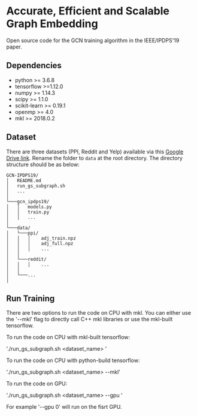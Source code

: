 # Accurate, Efficient and Scalable Graph Embedding

Open source code for the GCN training algorithm in the IEEE/IPDPS'19 paper.

## Dependencies

* python >= 3.6.8
* tensorflow >=1.12.0
* numpy >= 1.14.3
* scipy >= 1.1.0
* scikit-learn >= 0.19.1
* openmp >= 4.0
* mkl >= 2018.0.2

## Dataset

There are three datasets (PPI, Reddit and Yelp) available via this [Google Drive link](https://drive.google.com/open?id=1zycmmDES39zVlbVCYs88JTJ1Wm5FbfLz). Rename the folder to `data` at the root directory.  The directory structure should be as below:

```
GCN-IPDPS19/
│   README.md
│   run_gs_subgraph.sh
│   ... 
│
└───gcn_ipdps19/
│   │   models.py
│   │   train.py
│   │   ...
│   
└───data/
│   └───ppi/
│   │   │    adj_train.npz
│   │   │    adj_full.npz
│   │   │    ...
│   │   
│   └───reddit/
│   │   │    ...
│   │
│   └───...
│
```

## Run Training

There are two options to run the code on CPU with mkl. You can either use the '--mkl' flag to directly call C++ mkl libraries or use the mkl-built tensorflow.

To run the code on CPU with mkl-built tensorflow:

'./run_gs_subgraph.sh <dataset_name> <path to train_config yml>'

To run the code on CPU with python-build tensorflow:

'./run_gs_subgraph.sh <dataset_name> <path to train_config yml> --mkl'

To run the code on GPU:

'./run_gs_subgraph.sh <dataset_name> <path to train_config yml> --gpu <GPU number>'

For example '--gpu 0' will run on the fisrt GPU.



<!-- In progress of cleaning up the code...

We will finish the cleanup process by July 10. We will have a CPU and GPU implementation, where CPU multi-core parallelization follows the parallelization strategy in the paper and GPU is simply handled by Tensorflow. -->

